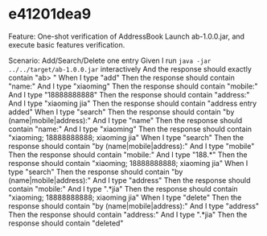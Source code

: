 e41201dea9
==========
Feature: One-shot verification of AddressBook
  Launch ab-1.0.0.jar, and execute basic features verification.

  Scenario: Add/Search/Delete one entry
    Given I run `java -jar ../../target/ab-1.0.0.jar` interactively
    And the response should exactly contain "ab> "
    When I type "add"
    Then the response should contain "name:"
    And I type "xiaoming"
    Then the response should contain "mobile:"
    And I type "18888888888"
    Then the response should contain "address:"
    And I type "xiaoming jia"
    Then the response should contain "address entry added"
    When I type "search"
    Then the response should contain "by (name|mobile|address):"
    And I type "name"
    Then the response should contain "name:"
    And I type "xiaoming"
    Then the response should contain "xiaoming; 18888888888; xiaoming jia"
    When I type "search"
    Then the response should contain "by (name|mobile|address):"
    And I type "mobile"
    Then the response should contain "mobile:"
    And I type "188.*"
    Then the response should contain "xiaoming; 18888888888; xiaoming jia"
    When I type "search"
    Then the response should contain "by (name|mobile|address):"
    And I type "address"
    Then the response should contain "mobile:"
    And I type ".*jia"
    Then the response should contain "xiaoming; 18888888888; xiaoming jia"
    When I type "delete"
    Then the response should contain "by (name|mobile|address):"
    And I type "address"
    Then the response should contain "address:"
    And I type ".*jia"
    Then the response should contain "deleted"
